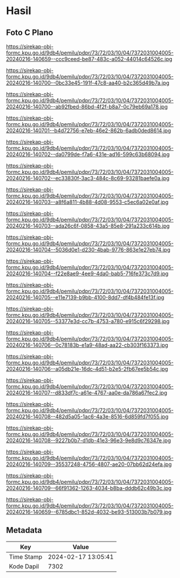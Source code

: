 # Hasil

## Foto C Plano

https://sirekap-obj-formc.kpu.go.id/9db4/pemilu/pdpr/73/72/03/10/04/7372031004005-20240216-140659--ccc9ceed-be87-483c-a052-44014c64526c.jpg

https://sirekap-obj-formc.kpu.go.id/9db4/pemilu/pdpr/73/72/03/10/04/7372031004005-20240216-140700--0bc33e45-191f-47c8-aa40-b2c365d49b7a.jpg

https://sirekap-obj-formc.kpu.go.id/9db4/pemilu/pdpr/73/72/03/10/04/7372031004005-20240216-140700--ab92fbed-86bd-4f2f-b8a7-0c79eb69a178.jpg

https://sirekap-obj-formc.kpu.go.id/9db4/pemilu/pdpr/73/72/03/10/04/7372031004005-20240216-140701--b4d72756-e7eb-46e2-862b-6adb0ded8614.jpg

https://sirekap-obj-formc.kpu.go.id/9db4/pemilu/pdpr/73/72/03/10/04/7372031004005-20240216-140702--da0799de-f7a6-431e-ad16-599c63b68094.jpg

https://sirekap-obj-formc.kpu.go.id/9db4/pemilu/pdpr/73/72/03/10/04/7372031004005-20240216-140702--ec33830f-3ac3-484c-8c69-93281baefe0a.jpg

https://sirekap-obj-formc.kpu.go.id/9db4/pemilu/pdpr/73/72/03/10/04/7372031004005-20240216-140703--a8f6a811-4b88-4d08-9553-c5ec6a02e0af.jpg

https://sirekap-obj-formc.kpu.go.id/9db4/pemilu/pdpr/73/72/03/10/04/7372031004005-20240216-140703--ada26c6f-0858-43a5-85e8-291a233c614b.jpg

https://sirekap-obj-formc.kpu.go.id/9db4/pemilu/pdpr/73/72/03/10/04/7372031004005-20240216-140704--5036d0e1-d230-4bab-9776-863e1e27eb74.jpg

https://sirekap-obj-formc.kpu.go.id/9db4/pemilu/pdpr/73/72/03/10/04/7372031004005-20240216-140704--f22e8ae9-4ee9-4da0-bab5-716fe373c7d9.jpg

https://sirekap-obj-formc.kpu.go.id/9db4/pemilu/pdpr/73/72/03/10/04/7372031004005-20240216-140705--e11e7139-b9bb-4100-8dd7-df4b484fe13f.jpg

https://sirekap-obj-formc.kpu.go.id/9db4/pemilu/pdpr/73/72/03/10/04/7372031004005-20240216-140705--53377e3d-cc7b-4753-a780-e915c6f29298.jpg

https://sirekap-obj-formc.kpu.go.id/9db4/pemilu/pdpr/73/72/03/10/04/7372031004005-20240216-140706--0c78183b-e1a9-48ad-aa22-cb303f163373.jpg

https://sirekap-obj-formc.kpu.go.id/9db4/pemilu/pdpr/73/72/03/10/04/7372031004005-20240216-140706--a05db21e-16dc-4d51-b2e5-2fb67ee5b54c.jpg

https://sirekap-obj-formc.kpu.go.id/9db4/pemilu/pdpr/73/72/03/10/04/7372031004005-20240216-140707--d833df7c-a61e-4767-aa0e-da786a67fec2.jpg

https://sirekap-obj-formc.kpu.go.id/9db4/pemilu/pdpr/73/72/03/10/04/7372031004005-20240216-140708--482d5a05-1ac6-4a3e-8516-6d859fd7f055.jpg

https://sirekap-obj-formc.kpu.go.id/9db4/pemilu/pdpr/73/72/03/10/04/7372031004005-20240216-140708--9227b0b7-d1db-41e3-96e3-9e8d9c76347e.jpg

https://sirekap-obj-formc.kpu.go.id/9db4/pemilu/pdpr/73/72/03/10/04/7372031004005-20240216-140709--35537248-4756-4807-ae20-07bb62d24efa.jpg

https://sirekap-obj-formc.kpu.go.id/9db4/pemilu/pdpr/73/72/03/10/04/7372031004005-20240216-140709--66f91362-1263-4034-b8ba-dddb62c49b3c.jpg

https://sirekap-obj-formc.kpu.go.id/9db4/pemilu/pdpr/73/72/03/10/04/7372031004005-20240216-140659--6785dbc1-852d-4032-be93-513003b7b079.jpg


## Metadata

| Key        | Value               |
| ---------- | ------------------- |
| Time Stamp | 2024-02-17 13:05:41 |
| Kode Dapil | 7302                |



